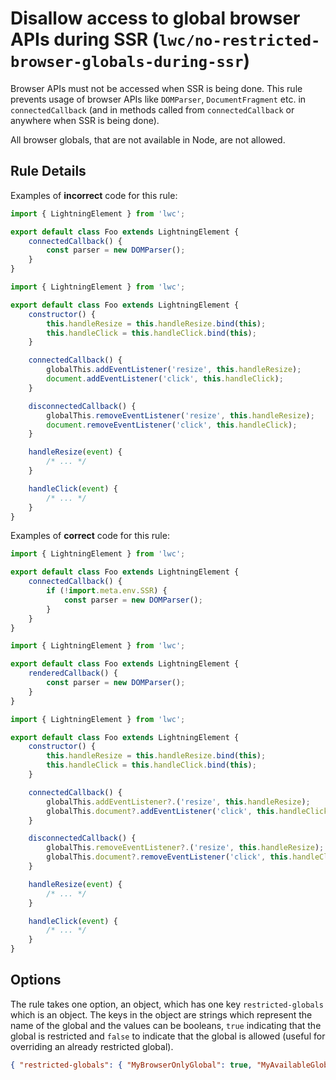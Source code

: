 # Disallow access to global browser APIs during SSR (`lwc/no-restricted-browser-globals-during-ssr`)

Browser APIs must not be accessed when SSR is being done. This rule prevents usage of browser APIs like `DOMParser`, `DocumentFragment` etc.
in `connectedCallback` (and in methods called from `connectedCallback` or anywhere when SSR is being done).

All browser globals, that are not available in Node, are not allowed.

## Rule Details

Examples of **incorrect** code for this rule:

```js
import { LightningElement } from 'lwc';

export default class Foo extends LightningElement {
    connectedCallback() {
        const parser = new DOMParser();
    }
}
```

```js
import { LightningElement } from 'lwc';

export default class Foo extends LightningElement {
    constructor() {
        this.handleResize = this.handleResize.bind(this);
        this.handleClick = this.handleClick.bind(this);
    }

    connectedCallback() {
        globalThis.addEventListener('resize', this.handleResize);
        document.addEventListener('click', this.handleClick);
    }

    disconnectedCallback() {
        globalThis.removeEventListener('resize', this.handleResize);
        document.removeEventListener('click', this.handleClick);
    }

    handleResize(event) {
        /* ... */
    }

    handleClick(event) {
        /* ... */
    }
}
```

Examples of **correct** code for this rule:

```js
import { LightningElement } from 'lwc';

export default class Foo extends LightningElement {
    connectedCallback() {
        if (!import.meta.env.SSR) {
            const parser = new DOMParser();
        }
    }
}
```

```js
import { LightningElement } from 'lwc';

export default class Foo extends LightningElement {
    renderedCallback() {
        const parser = new DOMParser();
    }
}
```

```js
import { LightningElement } from 'lwc';

export default class Foo extends LightningElement {
    constructor() {
        this.handleResize = this.handleResize.bind(this);
        this.handleClick = this.handleClick.bind(this);
    }

    connectedCallback() {
        globalThis.addEventListener?.('resize', this.handleResize);
        globalThis.document?.addEventListener('click', this.handleClick);
    }

    disconnectedCallback() {
        globalThis.removeEventListener?.('resize', this.handleResize);
        globalThis.document?.removeEventListener('click', this.handleClick);
    }

    handleResize(event) {
        /* ... */
    }

    handleClick(event) {
        /* ... */
    }
}
```

## Options

The rule takes one option, an object, which has one key `restricted-globals` which is an object. The keys in the object
are strings which represent the name of the global and the values can be booleans, `true` indicating that the global
is restricted and `false` to indicate that the global is allowed (useful for overriding an already restricted global).

```json
{ "restricted-globals": { "MyBrowserOnlyGlobal": true, "MyAvailableGlobal": false } }
```
